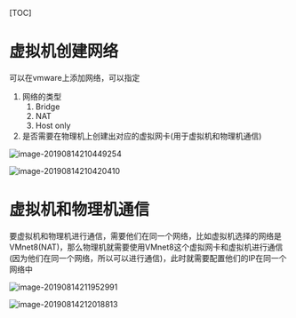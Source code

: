 [TOC]

# 虚拟机创建网络

可以在vmware上添加网络，可以指定

1. 网络的类型
   1. Bridge
   2. NAT
   3. Host only
2. 是否需要在物理机上创建出对应的虚拟网卡(用于虚拟机和物理机通信)

![image-20190814210449254](/Users/chenyansong/Documents/note/images/computeNetwork/image-20190814210449254.png)

![image-20190814210420410](/Users/chenyansong/Documents/note/images/computeNetwork/image-20190814210420410.png)

# 虚拟机和物理机通信

要虚拟机和物理机进行通信，需要他们在同一个网络，比如虚拟机选择的网络是VMnet8(NAT)，那么物理机就需要使用VMnet8这个虚拟网卡和虚拟机进行通信(因为他们在同一个网络，所以可以进行通信)，此时就需要配置他们的IP在同一个网络中

![image-20190814211952991](/Users/chenyansong/Documents/note/images/computeNetwork/image-20190814211952991.png)

![image-20190814212018813](/Users/chenyansong/Documents/note/images/computeNetwork/image-20190814212018813.png)